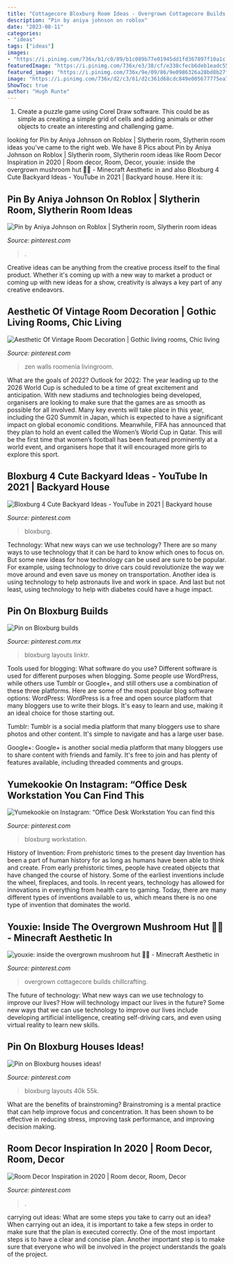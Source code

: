 ```yaml
---
title: "Cottagecore Bloxburg Room Ideas - Overgrown Cottagecore Builds Chillcrafting"
description: "Pin by aniya johnson on roblox"
date: "2023-08-11"
categories:
- "ideas"
tags: ["ideas"]
images:
- "https://i.pinimg.com/736x/b1/c0/89/b1c089b77e01945dd1fd367897f10a1c.jpg"
featuredImage: "https://i.pinimg.com/736x/e3/38/cf/e338cfecb6deb1eadc55bb4351f706e6.jpg"
featured_image: "https://i.pinimg.com/736x/9e/09/86/9e0986326a28bd8b27fbaffe69fcdb2c.jpg"
image: "https://i.pinimg.com/736x/d2/c3/61/d2c361d68cdc849e005677775ea76d2f.jpg"
ShowToc: true
author: "Hugh Runte"
---
```



1. Create a puzzle game using Corel Draw software. This could be as simple as creating a simple grid of cells and adding animals or other objects to create an interesting and challenging game. 

	

		
looking for Pin by Aniya Johnson on Roblox | Slytherin room, Slytherin room ideas you've came to the right web. We have 8 Pics about Pin by Aniya Johnson on Roblox | Slytherin room, Slytherin room ideas like Room Decor Inspiration in 2020 | Room decor, Room, Decor, youxie: inside the overgrown mushroom hut 🍄🍃 - Minecraft Aesthetic in and also Bloxburg 4 Cute Backyard Ideas - YouTube in 2021 | Backyard house. Here it is:
		
    
## Pin By Aniya Johnson On Roblox | Slytherin Room, Slytherin Room Ideas

<img loading=lazy src="https://i.pinimg.com/736x/fb/76/83/fb76835edba6e713ec013a319738eb0d.jpg" onerror="this.onerror=null;this.src='https://tse2.mm.bing.net/th?id=OIP.DPOlENaO_8RYPH5_yM9lTAHaED&amp;pid=15.1';" alt="Pin by Aniya Johnson on Roblox | Slytherin room, Slytherin room ideas">

_Source: pinterest.com_

>. 

	

Creative ideas can be anything from the creative process itself to the final product. Whether it's coming up with a new way to market a product or coming up with new ideas for a show, creativity is always a key part of any creative endeavors.

    
## Aesthetic Of Vintage Room Decoration | Gothic Living Rooms, Chic Living

<img loading=lazy src="https://i.pinimg.com/736x/8b/45/4e/8b454ef4c52b278129bff612c6756a51.jpg" onerror="this.onerror=null;this.src='https://tse2.mm.bing.net/th?id=OIP.aawZ8gjMCUSZOR6vlU00hQHaLG&amp;pid=15.1';" alt="Aesthetic Of Vintage Room Decoration | Gothic living rooms, Chic living">

_Source: pinterest.com_

>zen walls roomenia livingroom. 

	

What are the goals of 2022?
Outlook for 2022: The year leading up to the 2026 World Cup is scheduled to be a time of great excitement and anticipation. With new stadiums and technologies being developed, organisers are looking to make sure that the games are as smooth as possible for all involved. Many key events will take place in this year, including the G20 Summit in Japan, which is expected to have a significant impact on global economic conditions. Meanwhile, FIFA has announced that they plan to hold an event called the Women’s World Cup in Qatar. This will be the first time that women’s football has been featured prominently at a world event, and organisers hope that it will encouraged more girls to explore this sport.

    
## Bloxburg 4 Cute Backyard Ideas - YouTube In 2021 | Backyard House

<img loading=lazy src="https://i.pinimg.com/736x/a1/50/1a/a1501a0df27dbd943f974912f4e93b2c.jpg" onerror="this.onerror=null;this.src='https://tse4.mm.bing.net/th?id=OIP.9YYsQC6VQ8xJf7Sm8zswdAHaFj&amp;pid=15.1';" alt="Bloxburg 4 Cute Backyard Ideas - YouTube in 2021 | Backyard house">

_Source: pinterest.com_

>bloxburg. 

	

Technology: What new ways can we use technology?
There are so many ways to use technology that it can be hard to know which ones to focus on. But some new ideas for how technology can be used are sure to be popular. For example, using technology to drive cars could revolutionize the way we move around and even save us money on transportation. Another idea is using technology to help astronauts live and work in space. And last but not least, using technology to help with diabetes could have a huge impact.

    
## Pin On Bloxburg Builds

<img loading=lazy src="https://i.pinimg.com/736x/e3/38/cf/e338cfecb6deb1eadc55bb4351f706e6.jpg" onerror="this.onerror=null;this.src='https://tse3.mm.bing.net/th?id=OIP.hrHFOQM2OWkqIoPx5FT3nwHaFj&amp;pid=15.1';" alt="Pin on Bloxburg builds">

_Source: pinterest.com.mx_

>bloxburg layouts linktr. 

	

Tools used for blogging: What software do you use?
Different software is used for different purposes when blogging. Some people use WordPress, while others use Tumblr or Google+, and still others use a combination of these three platforms. Here are some of the most popular blog software options: 
WordPress: WordPress is a free and open source platform that many bloggers use to write their blogs. It's easy to learn and use, making it an ideal choice for those starting out. 

Tumblr: Tumblr is a social media platform that many bloggers use to share photos and other content. It's simple to navigate and has a large user base. 

Google+: Google+ is another social media platform that many bloggers use to share content with friends and family. It's free to join and has plenty of features available, including threaded comments and groups.

    
## Yumekookie On Instagram: “Office Desk Workstation You Can Find This

<img loading=lazy src="https://i.pinimg.com/736x/3b/cc/09/3bcc0936a0379a5f05fddbd04e3c594b.jpg" onerror="this.onerror=null;this.src='https://tse4.mm.bing.net/th?id=OIP.Vj3SNPjdksKWM4klmqym9wHaHa&amp;pid=15.1';" alt="Yumekookie on Instagram: “Office Desk Workstation You can find this">

_Source: pinterest.com_

>bloxburg workstation. 

	

History of Invention: From prehistoric times to the present day
Invention has been a part of human history for as long as humans have been able to think and create. From early prehistoric times, people have created objects that have changed the course of history. Some of the earliest inventions include the wheel, fireplaces, and tools. In recent years, technology has allowed for innovations in everything from health care to gaming. Today, there are many different types of inventions available to us, which means there is no one type of invention that dominates the world.

    
## Youxie: Inside The Overgrown Mushroom Hut 🍄🍃 - Minecraft Aesthetic In

<img loading=lazy src="https://i.pinimg.com/736x/9e/09/86/9e0986326a28bd8b27fbaffe69fcdb2c.jpg" onerror="this.onerror=null;this.src='https://tse4.mm.bing.net/th?id=OIP.jiXpBQa-YHo_OikXNztGlwHaEK&amp;pid=15.1';" alt="youxie: inside the overgrown mushroom hut 🍄🍃 - Minecraft Aesthetic in">

_Source: pinterest.com_

>overgrown cottagecore builds chillcrafting. 

	

The future of technology: What new ways can we use technology to improve our lives?
How will technology impact our lives in the future? Some new ways that we can use technology to improve our lives include developing artificial intelligence, creating self-driving cars, and even using virtual reality to learn new skills.

    
## Pin On Bloxburg Houses Ideas!

<img loading=lazy src="https://i.pinimg.com/736x/d2/c3/61/d2c361d68cdc849e005677775ea76d2f.jpg" onerror="this.onerror=null;this.src='https://tse3.mm.bing.net/th?id=OIP.LDN6oauYx-W_iVPuY5wzvgHaFj&amp;pid=15.1';" alt="Pin on Bloxburg houses ideas!">

_Source: pinterest.com_

>bloxburg layouts 40k 55k. 

	

What are the benefits of brainstroming?
Brainstroming is a mental practice that can help improve focus and concentration. It has been shown to be effective in reducing stress, improving task performance, and improving decision making.

    
## Room Decor Inspiration In 2020 | Room Decor, Room, Decor

<img loading=lazy src="https://i.pinimg.com/736x/b1/c0/89/b1c089b77e01945dd1fd367897f10a1c.jpg" onerror="this.onerror=null;this.src='https://tse4.mm.bing.net/th?id=OIP.mTNxIB27fletQCCMg5z3swHaJ3&amp;pid=15.1';" alt="Room Decor Inspiration in 2020 | Room decor, Room, Decor">

_Source: pinterest.com_

>. 

	

carrying out ideas: What are some steps you take to carry out an idea?
When carrying out an idea, it is important to take a few steps in order to make sure that the plan is executed correctly. One of the most important steps is to have a clear and concise plan. Another important step is to make sure that everyone who will be involved in the project understands the goals of the project.

